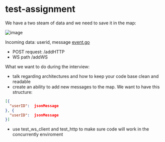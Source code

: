 # test-assignment

We have a two steam of data and we need to save it in the map:

![image](https://user-images.githubusercontent.com/97616185/150170255-c453c761-20c8-4adc-8b57-bea857159646.png)


Incoming data:
userid, message
[event.go](https://github.com/hostpanda/test-assignment/blob/master/internal/domain/event/event.go#L8)

- POST request: /addHTTP  
- WS path /addWS

What we want to do during the interview:
- talk regarding architectures and how to keep your code base clean and readable
- create an ability to add new messages to the map. We want to have this structure:

```json
[{
  "userID":  jsonMessage
}, {
  "userID":  jsonMessage
}]	 
```

- use test_ws_client and test_http to make sure code will work in the concurrently enviroment
